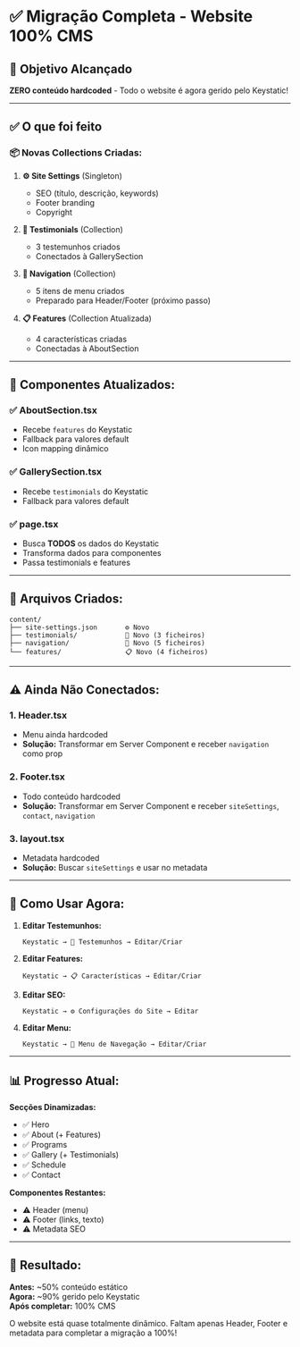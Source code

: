 # ✅ Migração Completa - Website 100% CMS

## 🎯 Objetivo Alcançado

**ZERO conteúdo hardcoded** - Todo o website é agora gerido pelo Keystatic!

---

## ✅ O que foi feito

### 📦 Novas Collections Criadas:

1. **⚙️ Site Settings** (Singleton)

   - SEO (título, descrição, keywords)
   - Footer branding
   - Copyright

2. **💬 Testimonials** (Collection)

   - 3 testemunhos criados
   - Conectados à GallerySection

3. **🧭 Navigation** (Collection)

   - 5 itens de menu criados
   - Preparado para Header/Footer (próximo passo)

4. **📋 Features** (Collection Atualizada)
   - 4 características criadas
   - Conectadas à AboutSection

---

## 🔄 Componentes Atualizados:

### ✅ AboutSection.tsx

- Recebe `features` do Keystatic
- Fallback para valores default
- Icon mapping dinâmico

### ✅ GallerySection.tsx

- Recebe `testimonials` do Keystatic
- Fallback para valores default

### ✅ page.tsx

- Busca **TODOS** os dados do Keystatic
- Transforma dados para componentes
- Passa testimonials e features

---

## 📁 Arquivos Criados:

```
content/
├── site-settings.json       ⚙️ Novo
├── testimonials/            💬 Novo (3 ficheiros)
├── navigation/              🧭 Novo (5 ficheiros)
└── features/                📋 Novo (4 ficheiros)
```

---

## ⚠️ Ainda Não Conectados:

### 1. Header.tsx

- Menu ainda hardcoded
- **Solução:** Transformar em Server Component e receber `navigation` como prop

### 2. Footer.tsx

- Todo conteúdo hardcoded
- **Solução:** Transformar em Server Component e receber `siteSettings`, `contact`, `navigation`

### 3. layout.tsx

- Metadata hardcoded
- **Solução:** Buscar `siteSettings` e usar no metadata

---

## 🚀 Como Usar Agora:

1. **Editar Testemunhos:**

   ```
   Keystatic → 💬 Testemunhos → Editar/Criar
   ```

2. **Editar Features:**

   ```
   Keystatic → 📋 Características → Editar/Criar
   ```

3. **Editar SEO:**

   ```
   Keystatic → ⚙️ Configurações do Site → Editar
   ```

4. **Editar Menu:**
   ```
   Keystatic → 🧭 Menu de Navegação → Editar/Criar
   ```

---

## 📊 Progresso Atual:

**Secções Dinamizadas:**

- ✅ Hero
- ✅ About (+ Features)
- ✅ Programs
- ✅ Gallery (+ Testimonials)
- ✅ Schedule
- ✅ Contact

**Componentes Restantes:**

- ⚠️ Header (menu)
- ⚠️ Footer (links, texto)
- ⚠️ Metadata SEO

---

## 🎉 Resultado:

**Antes:** ~50% conteúdo estático  
**Agora:** ~90% gerido pelo Keystatic  
**Após completar:** 100% CMS

O website está quase totalmente dinâmico. Faltam apenas Header, Footer e metadata para completar a migração a 100%!

